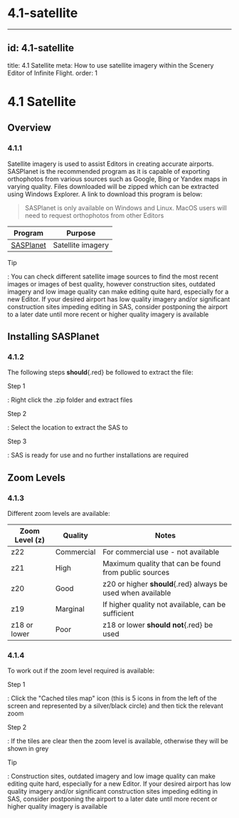 # 4.1-satellite

---

## id: 4.1-satellite
title: 4.1 Satellite
meta: How to use satellite imagery within the Scenery Editor of Infinite Flight.
order: 1

# 4.1 Satellite

## Overview

### 4.1.1

Satellite imagery is used to assist Editors in creating accurate airports. SASPlanet is the recommended program as it is capable of exporting orthophotos from various sources such as Google, Bing or Yandex maps in varying quality. Files downloaded will be zipped which can be extracted using Windows Explorer. A link to download this program is below:

> SASPlanet is only available on Windows and Linux. MacOS users will need to request orthophotos from other Editors

| **Program**                                                                               | **Purpose**       |
| ----------------------------------------------------------------------------------------- | ----------------- |
| [SASPlanet](https://gisenglish.geojamal.com/2018/06/download-sas-planet-nightly-all.html) | Satellite imagery |

Tip

: You can check different satellite image sources to find the most recent images or images of best quality, however construction sites, outdated imagery and low image quality can make editing quite hard, especially for a new Editor. If your desired airport has low quality imagery and/or significant construction sites impeding editing in SAS, consider postponing the airport to a later date until more recent or higher quality imagery is available

## Installing SASPlanet

### 4.1.2

The following steps **should**{.red} be followed to extract the file:

Step 1

: Right click the .zip folder and extract files

Step 2

: Select the location to extract the SAS to

Step 3

: SAS is ready for use and no further installations are required

## Zoom Levels

### 4.1.3

Different zoom levels are available:

| **Zoom Level (z)** | **Quality** | **Notes**                                                    |
| ------------------ | ----------- | ------------------------------------------------------------ |
| z22                | Commercial  | For commercial use - not available                           |
| z21                | High        | Maximum quality that can be found from public sources        |
| z20                | Good        | z20 or higher **should**{.red} always be used when available |
| z19                | Marginal    | If higher quality not available, can be sufficient           |
| z18 or lower       | Poor        | z18 or lower **should not**{.red} be used                    |

### 4.1.4

To work out if the zoom level required is available:

Step 1

: Click the "Cached tiles map" icon (this is 5 icons in from the left of the screen and represented by a silver/black circle) and then tick the relevant zoom

Step 2

: If the tiles are clear then the zoom level is available, otherwise they will be shown in grey

Tip

: Construction sites, outdated imagery and low image quality can make editing quite hard, especially for a new Editor. If your desired airport has low quality imagery and/or significant construction sites impeding editing in SAS, consider postponing the airport to a later date until more recent or higher quality imagery is available

